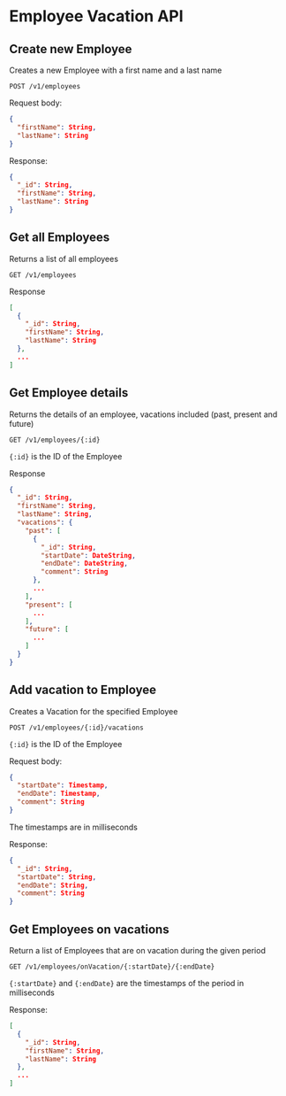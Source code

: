 # Employee Vacation API

## Create new Employee

Creates a new Employee with a first name and a last name

```
POST /v1/employees
```

Request body:
```json
{
  "firstName": String,
  "lastName": String
}
```

Response:
```json
{
  "_id": String,
  "firstName": String,
  "lastName": String
}
```

## Get all Employees

Returns a list of all employees

```
GET /v1/employees
```

Response
```json
[
  {
    "_id": String,
    "firstName": String,
    "lastName": String
  },
  ...
]
```

## Get Employee details

Returns the details of an employee, vacations included (past, present and future)

```
GET /v1/employees/{:id}
```
`{:id}` is the ID of the Employee

Response
```json
{
  "_id": String,
  "firstName": String,
  "lastName": String,
  "vacations": {
    "past": [
      {
        "_id": String,
        "startDate": DateString,
        "endDate": DateString,
        "comment": String
      },
      ...
    ],
    "present": [
      ...
    ],
    "future": [
      ...
    ]
  }
}
```

## Add vacation to Employee

Creates a Vacation for the specified Employee

```
POST /v1/employees/{:id}/vacations
```
`{:id}` is the ID of the Employee

Request body:
```json
{
  "startDate": Timestamp,
  "endDate": Timestamp,
  "comment": String
}
```
The timestamps are in milliseconds

Response:
```json
{
  "_id": String,
  "startDate": String,
  "endDate": String,
  "comment": String
}
```

## Get Employees on vacations

Return a list of Employees that are on vacation during the given period

```
GET /v1/employees/onVacation/{:startDate}/{:endDate}
```
`{:startDate}` and `{:endDate}` are the timestamps of the period in milliseconds

Response:
```json
[
  {
    "_id": String,
    "firstName": String,
    "lastName": String
  },
  ...
]
```